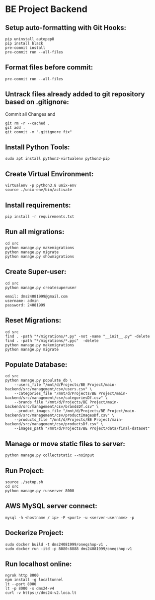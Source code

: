 # BE Project Backend

## Setup auto-formatting with Git Hooks:
```
pip uninstall autopep8
pip install black
pre-commit install
pre-commit run --all-files
```

## Format files before commit:
```
pre-commit run --all-files
```

## Untrack files already added to git repository based on .gitignore:
Commit all Changes and
```
git rm -r --cached .
git add .
git commit -m ".gitignore fix"
```

## Install Python Tools:
```
sudo apt install python3-virtualenv python3-pip
```

## Create Virtual Environment:
```
virtualenv -p python3.8 unix-env
source ./unix-env/bin/activate
```

## Install requirements:
```
pip install -r requirements.txt
```

## Run all migrations:
```
cd src
python manage.py makemigrations
python manage.py migrate
python manage.py showmigrations
```

## Create Super-user:
```
cd src
python manage.py createsuperuser
```
```
email: dms24081999@gmail.com
username: admin
password: 24081999
```

## Reset Migrations:
```
cd src
find . -path "*/migrations/*.py" -not -name "__init__.py" -delete
find . -path "*/migrations/*.pyc"  -delete
python manage.py makemigrations
python manage.py migrate
```

## Populate Database:
```
cd src
python manage.py populate_db \
    --users_file "/mnt/d/Projects/BE Project/main-backend/src/management/csv/users.csv" \
    --categories_file "/mnt/d/Projects/BE Project/main-backend/src/management/csv/categoriesDf.csv" \
    --brands_file "/mnt/d/Projects/BE Project/main-backend/src/management/csv/brandsDf.csv" \
    --product_images_file "/mnt/d/Projects/BE Project/main-backend/src/management/csv/productImagesDf.csv" \
    --products_file "/mnt/d/Projects/BE Project/main-backend/src/management/csv/productsDf.csv" \
    --images_path "/mnt/d/Projects/BE Project/data/final-dataset"
```

## Manage or move static files to server:
```
python manage.py collectstatic --noinput
```

## Run Project:
```
source ./setup.sh
cd src
python manage.py runserver 8000
```

## AWS MySQL server connect:
```
mysql -h <hostname / ip> -P <port> -u <server-username> -p
```

## Dockerize Project:
```
sudo docker build -t dms24081999/oneqshop-v1 .
sudo docker run -itd -p 8080:8888 dms24081999/oneqshop-v1
```

## Run localhost online:
```
ngrok http 8000
npm install -g localtunnel
lt --port 8000
lt -p 8000 -s dms24-v4
curl -v https://dms24-v2.loca.lt
```
